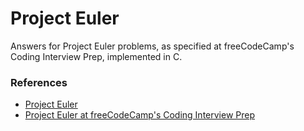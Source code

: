 <h1>Project Euler</h1>

<p>Answers for Project Euler problems, as specified at freeCodeCamp's Coding Interview Prep, implemented in C.<p>

<h3>References</h3>

<ul>
  <li><a href="https://projecteuler.net/">
    Project Euler
  </a></li>

  <li><a href="https://www.freecodecamp.org/learn/coding-interview-prep/#project-euler">
    Project Euler at freeCodeCamp's Coding Interview Prep
  </a></li>
<ul>
